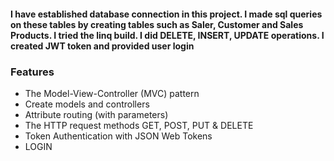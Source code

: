 #### I have established database connection in this project. I made sql queries on these tables by creating tables such as Saler, Customer and Sales Products. I tried the linq build. I did DELETE, INSERT, UPDATE operations. I created JWT token and provided user login

### Features
* The Model-View-Controller (MVC) pattern
* Create models and controllers
* Attribute routing (with parameters)
* The HTTP request methods GET, POST, PUT & DELETE
* Token Authentication with JSON Web Tokens
* LOGIN
